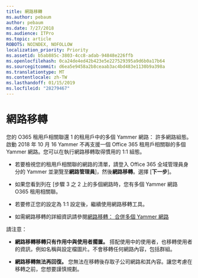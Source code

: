 ```yaml
---
title: 網路移轉
ms.author: pebaum
author: pebaum
ms.date: 7/27/2018
ms.audience: ITPro
ms.topic: article
ROBOTS: NOINDEX, NOFOLLOW
localization_priority: Priority
ms.assetid: b5ab885c-3803-4cc8-adab-94848e226ffb
ms.openlocfilehash: 0ca24de4ed42b423e5e227529395a9d6b0a17b64
ms.sourcegitcommit: d6ea5e9458a2b8ceaab3ac4bd483e1130b9a398a
ms.translationtype: MT
ms.contentlocale: zh-TW
ms.lasthandoff: 01/15/2019
ms.locfileid: "28279467"
---
```

# <a name="network-migration"></a>網路移轉

您的 O365 租用戶相關聯還 1 的租用戶中的多個 Yammer 網路： 許多網路組態。啟動 2018 年 10 月 16 Yammer 不再支援一個 Office 365 租用戶相關聯的多個 Yammer 網路。您可以在執行網路移轉取得慣用的 1:1 組態。
  
- 若要檢視您的租用戶相關聯的網路的清單，請登入 Office 365 全域管理員身分的 Yammer 並瀏覽至**網路管理員**]，然後**網路移轉**。選擇 [**下一步**]。
    
- 如果您看到列在 [步驟 3 之 2 上的多個網路時，您有多個 Yammer 網路 O365 租用相關聯。
    
- 若要修正您的設定為 1:1 設定後，繼續使用網路移轉工具。
    
- 如需網路移轉的詳細資訊請參閱[網路移轉： 合併多個 Yammer 網路](https://support.office.com/article/a22c1b20-9231-4ce2-a916-392b1056d002)
    
請注意：
  
- **網路移轉移轉只有作用中與使用者擱置。** 搭配使用中的使用者，也移轉使用者的資訊，例如名稱與設定檔圖片。不會移轉任何網路內容，包括群組。 
    
- **網路移轉無法再回復。** 您無法在移轉後存取子公司網路和其內容。讓您考慮在移轉之前，您想要謹慎規劃。 
    

